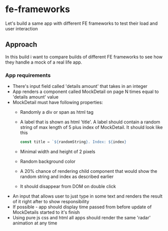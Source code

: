 # fe-frameworks

Let's build a same app with different FE frameworks to test their load and user interaction

## Approach

In this build i want to compare builds of different FE frameworks to see how they handle a mock of a real life app.

### App requirements

- There's input field called 'details amount' that takes in an integer
- App renders a component called MockDetail on page N times equal to 'details amount' value
- MockDetail must have following properties:
  - Randomly a div or span as html tag
  - A label that is shown as html 'title'. A label should contain a random string of max length of 5 plus index of MockDetail. It should look like this

    ```javascript
    const title = `${randomString}. Index: ${index}
    ```
  - Minimal width and height of 2 pixels
  - Random background color
  - A 20% chance of rendering child component that would show the random string and index as described earlier
  - It should disappear from DOM on double click
- An input that allows user to just type in some text and renders the result of it right after to show responsibility
- If possible - app should display time passed from before update of MockDetails started to it's finish
- Using pure js css and html all apps should render the same 'radar' animation at any time
